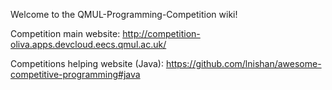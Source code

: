 Welcome to the QMUL-Programming-Competition wiki!

Competition main website: http://competition-oliva.apps.devcloud.eecs.qmul.ac.uk/

Competitions helping website (Java): https://github.com/lnishan/awesome-competitive-programming#java
